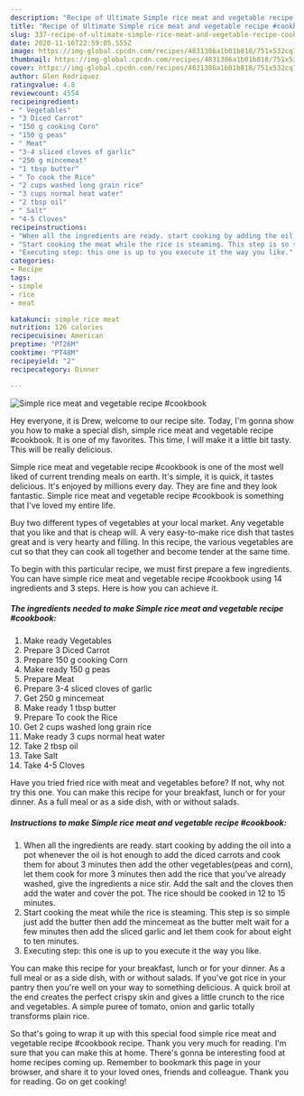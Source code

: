 ```yaml
---
description: "Recipe of Ultimate Simple rice meat and vegetable recipe #cookbook"
title: "Recipe of Ultimate Simple rice meat and vegetable recipe #cookbook"
slug: 337-recipe-of-ultimate-simple-rice-meat-and-vegetable-recipe-cookbook
date: 2020-11-16T22:59:05.555Z
image: https://img-global.cpcdn.com/recipes/4831386a1b01b818/751x532cq70/simple-rice-meat-and-vegetable-recipe-cookbook-recipe-main-photo.jpg
thumbnail: https://img-global.cpcdn.com/recipes/4831386a1b01b818/751x532cq70/simple-rice-meat-and-vegetable-recipe-cookbook-recipe-main-photo.jpg
cover: https://img-global.cpcdn.com/recipes/4831386a1b01b818/751x532cq70/simple-rice-meat-and-vegetable-recipe-cookbook-recipe-main-photo.jpg
author: Glen Rodriquez
ratingvalue: 4.8
reviewcount: 4554
recipeingredient:
- " Vegetables"
- "3 Diced Carrot"
- "150 g cooking Corn"
- "150 g peas"
- " Meat"
- "3-4 sliced cloves of garlic"
- "250 g mincemeat"
- "1 tbsp butter"
- " To cook the Rice"
- "2 cups washed long grain rice"
- "3 cups normal heat water"
- "2 tbsp oil"
- " Salt"
- "4-5 Cloves"
recipeinstructions:
- "When all the ingredients are ready. start cooking by adding the oil into a pot whenever the oil is hot enough to add the diced carrots and cook them for about 3 minutes then add the other vegetables(peas and corn), let them cook for more 3 minutes then add the rice that you&#39;ve already washed, give the ingredients a nice stir. Add the salt and the cloves then add the water and cover the pot. The rice should be cooked in 12 to 15 minutes."
- "Start cooking the meat while the rice is steaming. This step is so simple just add the butter then add the mincemeat as the butter melt wait for a few minutes then add the sliced garlic and let them cook for about eight to ten minutes."
- "Executing step: this one is up to you execute it the way you like."
categories:
- Recipe
tags:
- simple
- rice
- meat

katakunci: simple rice meat 
nutrition: 126 calories
recipecuisine: American
preptime: "PT26M"
cooktime: "PT48M"
recipeyield: "2"
recipecategory: Dinner

---
```



![Simple rice meat and vegetable recipe #cookbook](https://img-global.cpcdn.com/recipes/4831386a1b01b818/751x532cq70/simple-rice-meat-and-vegetable-recipe-cookbook-recipe-main-photo.jpg)

Hey everyone, it is Drew, welcome to our recipe site. Today, I'm gonna show you how to make a special dish, simple rice meat and vegetable recipe #cookbook. It is one of my favorites. This time, I will make it a little bit tasty. This will be really delicious.

Simple rice meat and vegetable recipe #cookbook is one of the most well liked of current trending meals on earth. It's simple, it is quick, it tastes delicious. It's enjoyed by millions every day. They are fine and they look fantastic. Simple rice meat and vegetable recipe #cookbook is something that I've loved my entire life.

Buy two different types of vegetables at your local market. Any vegetable that you like and that is cheap will. A very easy-to-make rice dish that tastes great and is very hearty and filling. In this recipe, the various vegetables are cut so that they can cook all together and become tender at the same time.


To begin with this particular recipe, we must first prepare a few ingredients. You can have simple rice meat and vegetable recipe #cookbook using 14 ingredients and 3 steps. Here is how you can achieve it.

<!--inarticleads1-->

##### The ingredients needed to make Simple rice meat and vegetable recipe #cookbook:

1. Make ready  Vegetables
1. Prepare 3 Diced Carrot
1. Prepare 150 g cooking Corn
1. Make ready 150 g peas
1. Prepare  Meat
1. Prepare 3-4 sliced cloves of garlic
1. Get 250 g mincemeat
1. Make ready 1 tbsp butter
1. Prepare  To cook the Rice
1. Get 2 cups washed long grain rice
1. Make ready 3 cups normal heat water
1. Take 2 tbsp oil
1. Take  Salt
1. Take 4-5 Cloves


Have you tried fried rice with meat and vegetables before? If not, why not try this one. You can make this recipe for your breakfast, lunch or for your dinner. As a full meal or as a side dish, with or without salads. 

<!--inarticleads2-->

##### Instructions to make Simple rice meat and vegetable recipe #cookbook:

1. When all the ingredients are ready. start cooking by adding the oil into a pot whenever the oil is hot enough to add the diced carrots and cook them for about 3 minutes then add the other vegetables(peas and corn), let them cook for more 3 minutes then add the rice that you&#39;ve already washed, give the ingredients a nice stir. Add the salt and the cloves then add the water and cover the pot. The rice should be cooked in 12 to 15 minutes.
1. Start cooking the meat while the rice is steaming. This step is so simple just add the butter then add the mincemeat as the butter melt wait for a few minutes then add the sliced garlic and let them cook for about eight to ten minutes.
1. Executing step: this one is up to you execute it the way you like.


You can make this recipe for your breakfast, lunch or for your dinner. As a full meal or as a side dish, with or without salads. If you&#39;ve got rice in your pantry then you&#39;re well on your way to something delicious. A quick broil at the end creates the perfect crispy skin and gives a little crunch to the rice and vegetables. A simple puree of tomato, onion and garlic totally transforms plain rice. 

So that's going to wrap it up with this special food simple rice meat and vegetable recipe #cookbook recipe. Thank you very much for reading. I'm sure that you can make this at home. There's gonna be interesting food at home recipes coming up. Remember to bookmark this page in your browser, and share it to your loved ones, friends and colleague. Thank you for reading. Go on get cooking!
